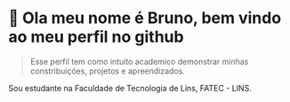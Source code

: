 # 👋 Ola meu nome é Bruno, bem vindo ao meu perfil no github 

> Esse perfil tem como intuíto academico demonstrar minhas constribuições, projetos e apreendizados.

Sou estudante na Faculdade de Tecnologia de Lins, FATEC - LINS.

